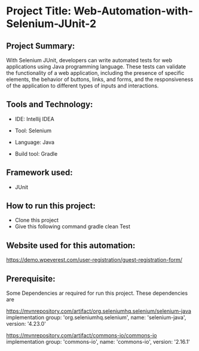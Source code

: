 # Project Title: Web-Automation-with-Selenium-JUnit-2
## Project Summary:
With Selenium JUnit, developers can write automated tests for web applications using Java programming language. These tests can validate the functionality of a web application, including the presence of specific elements, the behavior of buttons, links, and forms, and the responsiveness of the application to different types of inputs and interactions.
## Tools and Technology:
- IDE: Intellij IDEA

- Tool: Selenium

- Language: Java

- Build tool: Gradle
## Framework used:
- JUnit
## How to run this project:
- Clone this project
- Give this following command gradle clean Test
## Website used for this automation:
https://demo.wpeverest.com/user-registration/guest-registration-form/
## Prerequisite:
Some Dependencies ar required for run this project. These dependencies are

  https://mvnrepository.com/artifact/org.seleniumhq.selenium/selenium-java
  implementation group: 'org.seleniumhq.selenium', name: 'selenium-java', version: '4.23.0'

  https://mvnrepository.com/artifact/commons-io/commons-io
  implementation group: 'commons-io', name: 'commons-io', version: '2.16.1'
